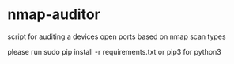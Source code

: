 # nmap-auditor
script for auditing a devices open ports based on nmap scan types


please run  sudo pip install -r requirements.txt or pip3 for python3
